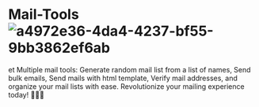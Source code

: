 
# Mail-Tools![a4972e36-4da4-4237-bf55-9bb3862ef6ab](https://github.com/SohamKore/Mail-Toolset/assets/119067189/58602f92-fc96-4f1b-98c5-4e3f967dc6a0)
et
Multiple mail tools: Generate random mail list from a list of names, Send bulk emails, Send mails with html template, Verify mail addresses, and organize your mail lists with ease. Revolutionize your mailing experience today! 📧💫🚀

